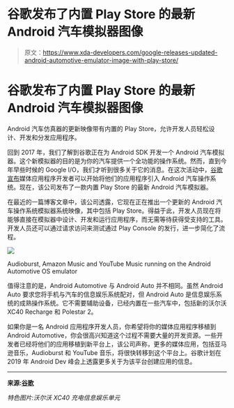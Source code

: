 # 谷歌发布了内置 Play Store 的最新 Android 汽车模拟器图像

> 原文：<https://www.xda-developers.com/google-releases-updated-android-automotive-emulator-image-with-play-store/>

# 谷歌发布了内置 Play Store 的最新 Android 汽车模拟器图像

Android 汽车仿真器的更新映像带有内置的 Play Store，允许开发人员轻松设计、开发和分发应用程序。

回到 2017 年，我们了解到谷歌正在为 Android SDK 开发一个 Android 汽车模拟器。这个新模拟器的目的是为你的汽车提供一个全功能的操作系统。然而，直到今年早些时候的 Google I/O，我们才听到很多关于它的消息。在这次活动中，[谷歌宣布](https://www.xda-developers.com/developers-build-media-apps-android-automotive-os/)媒体应用程序开发者可以开始将他们的应用程序引入 Android 汽车操作系统。现在，该公司发布了一款内置 Play Store 的最新 Android 汽车模拟器。

在最近的一篇博客文章中，该公司透露，它现在正在推出一个更新的 Android 汽车操作系统模拟器系统映像，其中包括 Play Store。得益于此，开发人员现在将能够直接在模拟器中设计、开发和运行应用程序，而无需等待获得受支持的工具。开发人员还可以通过请求访问来测试通过 Play Console 的发行，进一步简化了流程。

 <picture>![](img/fabf2baa6c65af10de1759c1924ad420.png)</picture> 

Audioburst, Amazon Music and YouTube Music running on the Android Automotive OS emulator

值得注意的是，Android Automotive 与 Android Auto 并不相同。虽然 Android Auto 要求您将手机与汽车的信息娱乐系统配对，但 Android Auto 是信息娱乐系统的成熟操作系统。它不需要辅助设备，已经内置在一些汽车中，包括新的沃尔沃 XC40 Recharge 和 Polestar 2。

如果你是一名 Android 应用程序开发人员，你希望将你的媒体应用程序移植到 Android Automotive，你会很高兴知道这个过程不需要大量的开发资源。一些开发者已经将他们的应用移植到新平台上，该公司声称，更多的媒体应用，包括亚马逊音乐，Audioburst 和 YouTube 音乐，将很快转移到这个平台上。谷歌计划在 2019 年 Android Dev 峰会上透露更多关于为该平台创建应用的信息。

* * *

**来源:[谷歌](https://android-developers.googleblog.com/2019/10/android-automotive-os-updates-for.html)**

*特色图片:沃尔沃 XC40 充电信息娱乐单元*